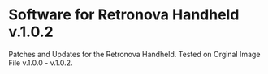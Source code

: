 # Software for Retronova Handheld v.1.0.2

Patches and Updates for the Retronova Handheld. Tested on Orginal Image File v.1.0.0 - v.1.0.2.
